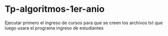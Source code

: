 # Tp-algoritmos-1er-anio

Ejecutar primero el ingreso de cursos para que se creen los archivos txt que luego usara el programa ingreso de estudiantes


